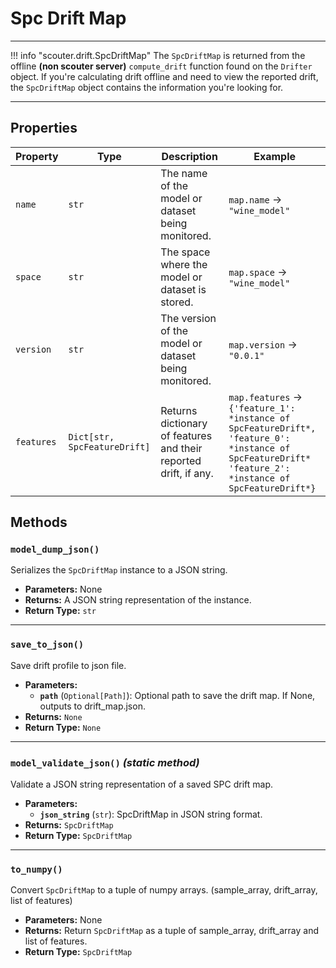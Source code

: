 # Spc Drift Map

---

!!! info "scouter.drift.SpcDriftMap"
The `SpcDriftMap` is returned from the offline **(non scouter server)** `compute_drift` function found on the `Drifter` object. If you're calculating drift offline and need to view the reported drift, the `SpcDriftMap` object contains the information you're looking for.

---


## Properties


| Property       | Type             | Description                                                                                                                                        | Example                                                                               |
|----------------|------------------|----------------------------------------------------------------------------------------------------------------------------------------------------|---------------------------------------------------------------------------------------|
| `name`         | `str`            | The name of the model or dataset being monitored.                                                                                                  | `map.name` → `"wine_model"`                                                           |
| `space`   | `str`            | The space where the model or dataset is stored.                                                                                               | `map.space` → `"wine_model"`                                                     |
| `version`      | `str`            | The version of the model or dataset being monitored.                                                                                               | `map.version` → `"0.0.1"`                                                             |
| `features`  | `Dict[str, SpcFeatureDrift]`     | Returns dictionary of features and their reported drift, if any. | `map.features` → `{'feature_1': *instance of SpcFeatureDrift*, 'feature_0': *instance of SpcFeatureDrift* 'feature_2': *instance of SpcFeatureDrift*}` |

## Methods

### `model_dump_json()`
Serializes the `SpcDriftMap` instance to a JSON string.

- **Parameters:** None
- **Returns:** A JSON string representation of the instance.
- **Return Type:** `str`

---

### `save_to_json()`
Save drift profile to json file.

- **Parameters:**
    - **`path`** (`Optional[Path]`): Optional path to save the drift map. If None, outputs to drift_map.json.
- **Returns:** `None`
- **Return Type:** `None`

---

### `model_validate_json()` _(static method)_
Validate a JSON string representation of a saved SPC drift map.

- **Parameters:**
    - **`json_string`** (`str`): SpcDriftMap in JSON string format.
- **Returns:** `SpcDriftMap`
- **Return Type:** `SpcDriftMap`

---

### `to_numpy()`
Convert `SpcDriftMap` to a tuple of numpy arrays. (sample_array, drift_array, list of features)

- **Parameters:** None
- **Returns:** Return `SpcDriftMap` as a tuple of sample_array, drift_array and list of features.
- **Return Type:** `SpcDriftMap`
